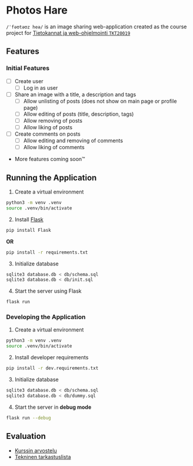 # Photos Hare

`/ˈfəʊtəʊz heə/` is an image sharing web-application created as the course project for [Tietokannat ja web-ohjelmointi `TKT20019`](https://studies.helsinki.fi/kurssit/opintojakso/otm-f15d8b61-6e3e-47d2-8191-43a92d7d8607/TKT20019?cpId=hy-lv-76)

## Features

### Initial Features
- [ ] Create user
  - [ ] Log in as user

- [ ] Share an image with a title, a description and tags
  - [ ] Allow unlisting of posts (does not show on main page or profile page)
  - [ ] Allow editing of posts (title, description, tags)
  - [ ] Allow removing of posts
  - [ ] Allow liking of posts

- [ ] Create comments on posts
  - [ ] Allow editing and removing of comments
  - [ ] Allow liking of comments

- More features coming soon™️

## Running the Application

1. Create a virtual environment
```bash
python3 -m venv .venv
source .venv/bin/activate
```

2. Install [Flask](https://pypi.org/project/Flask/)
```bash
pip install Flask
```

**OR**

```bash
pip install -r requirements.txt
```

3. Initialize database
```bash
sqlite3 database.db < db/schema.sql
sqlite3 database.db < db/init.sql
```

4. Start the server using Flask
```bash
flask run
```

### Developing the Application

1. Create a virtual environment
```bash
python3 -m venv .venv
source .venv/bin/activate
```

2. Install developer requirements
```bash
pip install -r dev.requirements.txt
```

3. Initialize database
```bash
sqlite3 database.db < db/schema.sql
sqlite3 database.db < db/dummy.sql
```

4. Start the server in **debug mode**
```bash
flask run --debug
```

## Evaluation

- [Kurssin arvostelu](https://hy-tikawe.github.io/materiaali/arvostelu/)
- [Tekninen tarkastuslista](https://hy-tikawe.github.io/materiaali/lista/)

